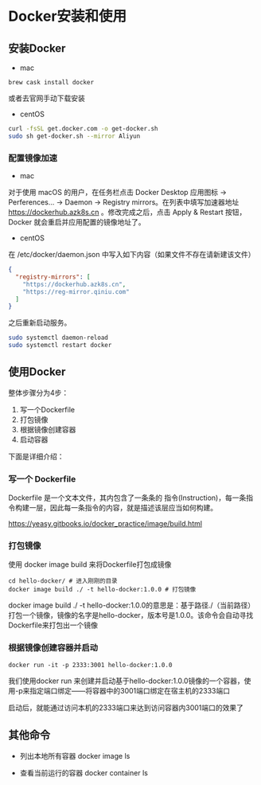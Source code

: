 # Docker安装和使用

## 安装Docker

- mac

```
brew cask install docker
```

或者去官网手动下载安装

- centOS

```sh
curl -fsSL get.docker.com -o get-docker.sh
sudo sh get-docker.sh --mirror Aliyun
```

### 配置镜像加速

- mac

对于使用 macOS 的用户，在任务栏点击 Docker Desktop 应用图标 -> Perferences... -> Daemon -> Registry mirrors。在列表中填写加速器地址 https://dockerhub.azk8s.cn 。修改完成之后，点击 Apply & Restart 按钮，Docker 就会重启并应用配置的镜像地址了。

- centOS

在 /etc/docker/daemon.json 中写入如下内容（如果文件不存在请新建该文件）

```json
{
  "registry-mirrors": [
    "https://dockerhub.azk8s.cn",
    "https://reg-mirror.qiniu.com"
  ]
}
```

之后重新启动服务。

```sh
sudo systemctl daemon-reload
sudo systemctl restart docker
```

## 使用Docker

整体步骤分为4步：

1. 写一个Dockerfile
2. 打包镜像
3. 根据镜像创建容器
4. 启动容器

下面是详细介绍：

### 写一个 Dockerfile

Dockerfile 是一个文本文件，其内包含了一条条的 指令(Instruction)，每一条指令构建一层，因此每一条指令的内容，就是描述该层应当如何构建。

https://yeasy.gitbooks.io/docker_practice/image/build.html

### 打包镜像

使用 docker image build 来将Dockerfile打包成镜像

```
cd hello-docker/ # 进入刚刚的目录
docker image build ./ -t hello-docker:1.0.0 # 打包镜像
```

docker image build ./ -t hello-docker:1.0.0的意思是：基于路径./（当前路径）打包一个镜像，镜像的名字是hello-docker，版本号是1.0.0。该命令会自动寻找Dockerfile来打包出一个镜像

### 根据镜像创建容器并启动

```
docker run -it -p 2333:3001 hello-docker:1.0.0
```

我们使用docker run 来创建并启动基于hello-docker:1.0.0镜像的一个容器，使用-p来指定端口绑定——将容器中的3001端口绑定在宿主机的2333端口

启动后，就能通过访问本机的2333端口来达到访问容器内3001端口的效果了

## 其他命令

- 列出本地所有容器
docker image ls

- 查看当前运行的容器
docker container ls
